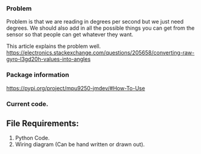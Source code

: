 ### Problem

Problem is that we are reading in degrees per second but we just need degrees.  We should also add in all the possible things you can get from the sensor so that people can get whatever they want.  

This article explains the problem well.
https://electronics.stackexchange.com/questions/205658/converting-raw-gyro-l3gd20h-values-into-angles

### Package information
https://pypi.org/project/mpu9250-jmdev/#How-To-Use

### Current code.

## File Requirements:
1. Python Code.  
2. Wiring diagram (Can be hand written or drawn out).
